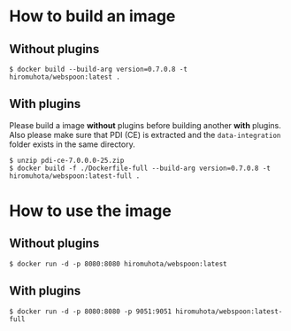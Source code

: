 # How to build an image

## Without plugins

```
$ docker build --build-arg version=0.7.0.8 -t hiromuhota/webspoon:latest .
```

## With plugins

Please build a image <b>without</b> plugins before building another <b>with</b> plugins.
Also please make sure that PDI (CE) is extracted and the `data-integration` folder exists in the same directory.

```
$ unzip pdi-ce-7.0.0.0-25.zip
$ docker build -f ./Dockerfile-full --build-arg version=0.7.0.8 -t hiromuhota/webspoon:latest-full .
```

# How to use the image

## Without plugins

```
$ docker run -d -p 8080:8080 hiromuhota/webspoon:latest
```

## With plugins

```
$ docker run -d -p 8080:8080 -p 9051:9051 hiromuhota/webspoon:latest-full
```